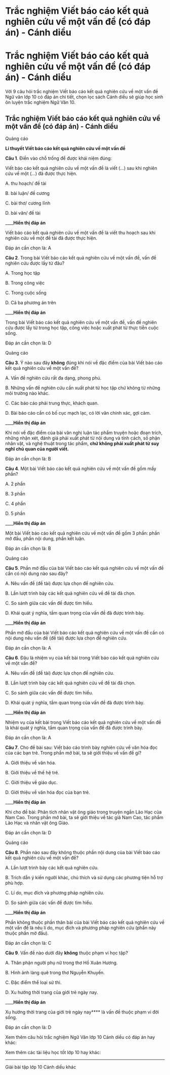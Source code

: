 # Trắc nghiệm Viết báo cáo kết quả nghiên cứu về một vấn đề (có đáp án) - Cánh diều

# Trắc nghiệm Viết báo cáo kết quả nghiên cứu về một vấn đề (có đáp án) - Cánh diều

Với 9 câu hỏi trắc nghiệm Viết báo cáo kết quả nghiên cứu về một vấn đề Ngữ văn lớp 10 có đáp án chi tiết, chọn lọc sách Cánh diều sẽ giúp học sinh ôn luyện trắc nghiệm Ngữ Văn 10.

## Trắc nghiệm Viết báo cáo kết quả nghiên cứu về một vấn đề (có đáp án) - Cánh diều

Quảng cáo

**Lí thuyết Viết báo cáo kết quả nghiên cứu về một vấn đề**

**Câu 1**. Điền vào chỗ trống để được khái niệm đúng:

Viết báo cáo kết quả nghiên cứu về một vấn đề là viết (…) sau khi nghiên cứu về một (…) đã được thực hiện.

A. thu hoạch/ đề tài

B. bài luận/ đề cương

C. bài thơ/ cương lĩnh

D. bài văn/ đề tài

____**Hiển thị đáp án**

Viết báo cáo kết quả nghiên cứu về một vấn đề là viết thu hoạch sau khi nghiên cứu về một đề tài đã được thực hiện.

Đáp án cần chọn là: A

**Câu 2**. Trong bài Viết báo cáo kết quả nghiên cứu về một vấn đề, vấn đề nghiên cứu được lấy từ đâu?

A. Trong học tập

B. Trong công việc

C. Trong cuộc sống

D. Cả ba phương án trên

____**Hiển thị đáp án**

Trong bài Viết báo cáo kết quả nghiên cứu về một vấn đề, vấn đề nghiên cứu được lấy từ trong học tập, công việc hoặc xuất phát từ thực tiễn cuộc sống.

Đáp án cần chọn là: D

Quảng cáo

**Câu 3**. Ý nào sau đây **không** đúng khi nói về đặc điểm của bài Viết báo cáo kết quả nghiên cứu về một vấn đề?

A. Vấn đề nghiên cứu rất đa dạng, phong phú.

B. Những vấn đề nghiên cứu cần xuất phát từ học tập chứ không từ những môi trường nào khác.

C. Các báo cáo phải trung thực, khách quan.

D. Bài báo cáo cần có bố cục mạch lạc, có lời văn chính xác, gợi cảm.

____**Hiển thị đáp án**

Khi nói về đặc điểm của bài văn nghị luận tác phẩm truyện hoặc đoạn trích, những nhận xét, đánh giá phải xuất phát từ nội dung và tính cách, số phận nhân vật, và nghệ thuật trong tác phẩm, **chứ không phải xuất phát từ suy nghĩ chủ quan của người viết.**

Đáp án cần chọn là: B

**Câu 4**. Một bài Viết báo cáo kết quả nghiên cứu về một vấn đề gồm mấy phần?

A. 2 phần

B. 3 phần

C. 4 phần

D. 5 phần

____**Hiển thị đáp án**

Một bài Viết báo cáo kết quả nghiên cứu về một vấn đề gồm 3 phần: phần mở đầu, phần nội dung, phần kết luận.

Đáp án cần chọn là: B

Quảng cáo

**Câu 5**. Phần mở đầu của bài Viết báo cáo kết quả nghiên cứu về một vấn đề cần có nội dung nào sau đây?

A. Nêu vấn đề (đề tài) được lựa chọn để nghiên cứu.

B. Lần lượt trình bày các kết quả nghiên cứu về đề tài đã chọn. 

C. So sánh giữa các vấn đề được tìm hiểu.

D. Khái quát ý nghĩa, tầm quan trọng của vấn đề đã được trình bày.

____**Hiển thị đáp án**

Phần mở đầu của bài Viết báo cáo kết quả nghiên cứu về một vấn đề cần có nội dung nêu vấn đề (đề tài) được lựa chọn để nghiên cứu.

Đáp án cần chọn là: A

**Câu 6**. Đâu là nhiệm vụ của kết bài trong Viết báo cáo kết quả nghiên cứu về một vấn đề?

A. Nêu vấn đề (đề tài) được lựa chọn để nghiên cứu.

B. Lần lượt trình bày các kết quả nghiên cứu về đề tài đã chọn. 

C. So sánh giữa các vấn đề được tìm hiểu.

D. Khái quát ý nghĩa, tầm quan trọng của vấn đề đã được trình bày.

____**Hiển thị đáp án**

Nhiệm vụ của kết bài trong Viết báo cáo kết quả nghiên cứu về một vấn đề là khái quát ý nghĩa, tầm quan trọng của vấn đề đã được trình bày.

Đáp án cần chọn là: A

**Câu 7**. Cho đề bài sau: Viết báo cáo trình bày nghiên cứu về văn hóa đọc của các bạn trẻ. Trong phần mở bài, ta sẽ giới thiệu về vấn đề gì?

A. Giới thiệu về văn hóa.

B. Giới thiệu về thế hệ trẻ.

C. Giới thiệu về giáo dục.

D. Giới thiệu về văn hóa đọc của bạn trẻ.

____**Hiển thị đáp án**

Khi cho đề bài: Phân tích nhân vật ông giáo trong truyện ngắn Lão Hạc của Nam Cao. Trong phần mở bài, ta sẽ giới thiệu về tác giả Nam Cao, tác phẩm Lão Hạc và nhân vật ông Giáo.

Đáp án cần chọn là: D

Quảng cáo

**Câu 8**. Phần nào sau đây không thuộc phần nội dung của bài Viết báo cáo kết quả nghiên cứu về một vấn đề?

A. Lần lượt trình bày các kết quả nghiên cứu.

B. Trích dẫn ý kiến người khác, chú thích và sử dụng các phương tiện hỗ trợ phù hợp.

C. Lí do, mục đích và phương pháp nghiên cứu.

D. So sánh giữa các vấn đề được tìm hiểu.

____**Hiển thị đáp án**

Phần không thuộc phần thân bài của bài Viết báo cáo kết quả nghiên cứu về một vấn đề là nêu lí do, mục đích và phương pháp nghiên cứu (phần này thuộc phần mở đầu).

Đáp án cần chọn là: C

**Câu 9**. Vấn đề nào dưới đây **không** thuộc phạm vi học tập?

A. Thân phận người phụ nữ trong thơ Hồ Xuân Hương.

B. Hình ảnh làng quê trong thơ Nguyễn Khuyến.

C. Đặc điểm thể loại sử thi.

D. Xu hướng thời trang của giới trẻ ngày nay.

____**Hiển thị đáp án**

Xu hướng thời trang của giới trẻ ngày nay**** là vấn đề thuộc phạm vi đời sống.

Đáp án cần chọn là: D

Xem thêm câu hỏi trắc nghiệm Ngữ Văn lớp 10 Cánh diều có đáp án hay khác:

Xem thêm các tài liệu học tốt lớp 10 hay khác:

* * *

Giải bài tập lớp 10 Cánh diều khác
